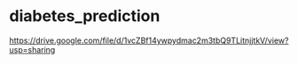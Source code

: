 # diabetes_prediction
https://drive.google.com/file/d/1vcZBf14ywpydmac2m3tbQ9TLitnjjtkV/view?usp=sharing
